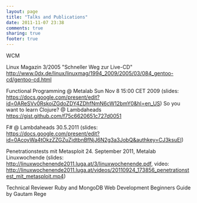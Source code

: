 ```yaml
---
layout: page
title: "Talks and Publications"
date: 2011-11-07 23:38
comments: true
sharing: true
footer: true
---
```

WCM

Linux Magazin  3/2005 "Schneller Weg zur Live-CD" http://www.0dx.de/linux/linuxmag/1994_2009/2005/03/084_gentoo-cd/gentoo-cd.html

Functional Programming @ Metalab Sun Nov 8 15:00 CET 2009
(slides: https://docs.google.com/present/edit?id=0AReSVv0RskoiZGdoZDY4ZDhfNmN6cW12bmY0&hl=en_US)
So you want to learn Clojure? @ Lambdaheads https://gist.github.com/f75c6620651c727d0051

F# @ Lambdaheads 30.5.2011 (slides: https://docs.google.com/present/edit?id=0AcoyWa4tOkzZZGZuZjdtbnBfNjJ6N2g3a3JobQ&authkey=CJ3ksuEI)

Penetrationstests mit Metasploit 24. September 2011, Metalab Linuxwochende
(slides: http://linuxwochenende2011.luga.at/3/linuxwochenende.pdf, video: http://linuxwochenende2011.luga.at/videos/20110924_173856_penetrationstest_mit_metasploit.mp4)

Technical Reviewer Ruby and MongoDB Web Development Beginners Guide by Gautam Rege

